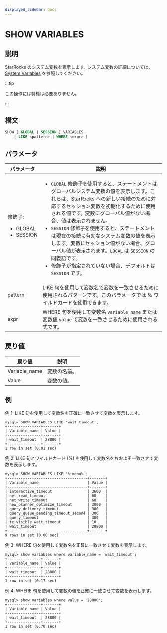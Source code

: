 ```yaml
---
displayed_sidebar: docs
---
```


# SHOW VARIABLES

## 説明

StarRocks のシステム変数を表示します。システム変数の詳細については、[System Variables](../../../System_variable.md) を参照してください。

:::tip

この操作には特権は必要ありません。

:::

## 構文

```SQL
SHOW [ GLOBAL | SESSION ] VARIABLES
    [ LIKE <pattern> | WHERE <expr> ]
```

## パラメータ

| **パラメータ**          | **説明**                                              |
| ---------------------- | ------------------------------------------------------------ |
| 修飾子:<ul><li>GLOBAL</li><li>SESSION</li></ul> | <ul><li>`GLOBAL` 修飾子を使用すると、ステートメントはグローバルシステム変数の値を表示します。これらは、StarRocks への新しい接続のために対応するセッション変数を初期化するために使用される値です。変数にグローバル値がない場合、値は表示されません。</li><li>`SESSION` 修飾子を使用すると、ステートメントは現在の接続に有効なシステム変数の値を表示します。変数にセッション値がない場合、グローバル値が表示されます。`LOCAL` は `SESSION` の同義語です。</li><li>修飾子が指定されていない場合、デフォルトは `SESSION` です。</li></ul> |
| pattern                | LIKE 句を使用して変数名で変数を一致させるために使用されるパターンです。このパラメータでは % ワイルドカードを使用できます。 |
| expr                   | WHERE 句を使用して変数名 `variable_name` または変数値 `value` で変数を一致させるために使用される式です。 |

## 戻り値

| **戻り値**    | **説明**            |
| ------------- | -------------------------- |
| Variable_name | 変数の名前。  |
| Value         | 変数の値。 |

## 例

例 1: LIKE 句を使用して変数名を正確に一致させて変数を表示します。

```Plain
mysql> SHOW VARIABLES LIKE 'wait_timeout';
+---------------+-------+
| Variable_name | Value |
+---------------+-------+
| wait_timeout  | 28800 |
+---------------+-------+
1 row in set (0.01 sec)
```

例 2: LIKE 句とワイルドカード (%) を使用して変数名をおおよそ一致させて変数を表示します。

```Plain
mysql> SHOW VARIABLES LIKE '%imeou%';
+------------------------------------+-------+
| Variable_name                      | Value |
+------------------------------------+-------+
| interactive_timeout                | 3600  |
| net_read_timeout                   | 60    |
| net_write_timeout                  | 60    |
| new_planner_optimize_timeout       | 3000  |
| query_delivery_timeout             | 300   |
| query_queue_pending_timeout_second | 300   |
| query_timeout                      | 300   |
| tx_visible_wait_timeout            | 10    |
| wait_timeout                       | 28800 |
+------------------------------------+-------+
9 rows in set (0.00 sec)
```

例 3: WHERE 句を使用して変数名を正確に一致させて変数を表示します。

```Plain
mysql> show variables where variable_name = 'wait_timeout';
+---------------+-------+
| Variable_name | Value |
+---------------+-------+
| wait_timeout  | 28800 |
+---------------+-------+
1 row in set (0.17 sec)
```

例 4: WHERE 句を使用して変数の値を正確に一致させて変数を表示します。

```Plain
mysql> show variables where value = '28800';
+---------------+-------+
| Variable_name | Value |
+---------------+-------+
| wait_timeout  | 28800 |
+---------------+-------+
1 row in set (0.70 sec)
```